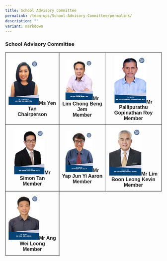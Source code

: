 ```yaml
---
title: School Advisory Committee
permalink: /team-ups/School-Advisory-Committee/permalink/
description: ""
variant: markdown
---
```

### **School Advisory Committee**

<style type="text/css">
.tg  {border-collapse:collapse;border-spacing:0;}
.tg td{border-color:black;border-style:solid;border-width:1px;font-family:Arial, sans-serif;font-size:16px;
  overflow:hidden;padding:10px 5px;word-break:normal;}
.tg th{border-color:black;border-style:solid;border-width:1px;font-family:Arial, sans-serif;font-size:14px;
  font-weight:normal;overflow:hidden;padding:10px 5px;word-break:normal;}
.tg .tg-f4yw{background-color:#FFF;text-align:center;vertical-align:middle}
.tg .tg-vgmr{background-color:#;text-align:center;vertical-align:middle}
</style>
<table class="tg">
<thead>
  <tr>
    <td colspan="3" class="tg-vgmr"><img style="width:60%" src="/images/Our%20Team%20UPS/SAC/Ms_Yen_Tan_Siew_Yen.jpg"><span style="font-weight:bold">Ms Yen Tan<br>Chairperson</span></td>
		 <td colspan="3" class="tg-vgmr"><img style="width:64%" src="/images/Our%20Team%20UPS/SAC/Mr_Lim_Chong_Beng__Jem.jpg"><span style="font-weight:bold">Mr Lim Chong Beng Jem<br>Member</span></td>
    <td colspan="3" class="tg-vgmr"><img style="width:60%" src="/images/Our%20Team%20UPS/SAC/Mr_Pallipurathu_Gopinathan_Roy.jpg"><span style="font-weight:bold">Mr Pallipurathu Gopinathan Roy<br> Member</span><br></td>
		</tr>
	<tr>
    <td colspan="3" class="tg-vgmr"><img style="width:60%" src="/images/Our%20Team%20UPS/SAC/Mr_Simon_Tan_Hiang_Teck.jpg"><span style="font-weight:bold">Mr Simon Tan<br>Member</span></td>
		 <td colspan="3" class="tg-vgmr"><img style="width:64%" src="/images/Our%20Team%20UPS/SAC/Mr_Aaron_Yap_Jun_Yi.jpg"><span style="font-weight:bold">Mr Yap Jun Yi Aaron<br>Member</span></td>
		<td colspan="3" class="tg-vgmr"><img style="width:60%" src="/images/Our%20Team%20UPS/SAC/Mr_Lim_Boon_Leong__Kevin.jpg"><span style="font-weight:bold">Mr Lim Boon Leong Kevin<br>Member</span></td>
		</tr><tr>
    <td colspan="3" class="tg-vgmr"><img style="width:60%" src="/images/Our%20Team%20UPS/SAC/Mr_Ang_Wei_Loong.jpg"><span style="font-weight:bold">Mr Ang Wei Loong<br>Member</span></td>
    </tr></thead></table>
